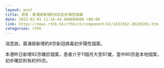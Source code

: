 ```yaml
---
layout: post
title: 消息：葵涌邨新增約8宗初步陽性個案
date: 2022-02-01 11:34:44.000000000 +08:00
link: https://news.rthk.hk/rthk/ch/component/k2/1631552-20220201.htm
categories: rthk
---
```


消息說，葵涌邨新增約8宗新冠病毒初步陽性個案。

本港昨日新增92宗確診個案，患者介乎11個月大至87歲，當中80宗是本地個案，初步確診則有約95宗。
